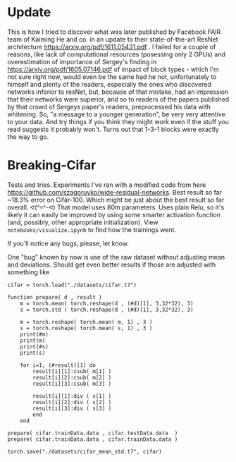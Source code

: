 # Update
This is how I tried to discover what was later published by Facebook FAIR team of Kaiming He and co. in an update to their state-of-the-art ResNet architecture https://arxiv.org/pdf/1611.05431.pdf . I failed for a couple of reasons, like lack of computational resources (posessing only 2 GPUs) and overestimation of importance of Sergey's finding in https://arxiv.org/pdf/1605.07146.pdf of impact of block types - which I'm not sure right now, would even be the same had he not, unfortunately to himself and plenty of the readers, especially the ones who discovered networks inferior to resNet, but, because of that mistake, had an impression that their networks were superior, and so to readers of the papers published by that crowd of Sergeys paper's readers, preprocessed his data with whitening. So, "a message to a younger generation", be very very attentive to your data. And try things if you think they might work even if the stuff you read suggests it probably won't. Turns out that 1-3-1 blocks were exactly the way to go.

# Breaking-Cifar
Tests and tries. Experiments I've ran with a modified code from here https://github.com/szagoruyko/wide-residual-networks. Best result so far ~18.3% error on Cifar-100. Which might be just about the best result so far overall. ᕙ(^▿^-ᕙ) That model uses 80m parameters. Uses plain Relu, so it's likely it can easily be improved by using some smarter activation function (and, possibly, other appropriate initialization). View `notebooks/visualize.ipynb` to find how the trainings went.

If you'll notice any bugs, please, let know.

One "bug" known by now is use of the raw dataset without adjusting mean and deviations. Should get even better results if those are adjusted with something like


```
cifar = torch.load("./datasets/cifar.t7")

function prepare( d , result )
    m = torch.mean( torch.reshape(d , (#d)[1], 3,32*32), 3)
    s = torch.std ( torch.reshape(d , (#d)[1], 3,32*32), 3)

    m = torch.reshape( torch.mean( m, 1) , 3 )
    s = torch.reshape( torch.mean( s, 1) , 3 )
    print(#m)
    print(m)
    print(#s)
    print(s)

    for i=1, (#result)[1] do
        result[i][1]:csub( m[1] )
        result[i][2]:csub( m[2] )
        result[i][3]:csub( m[3] )

        result[i][1]:div ( s[1] )
        result[i][2]:div ( s[2] )
        result[i][3]:div ( s[3] )
        end
    end

prepare( cifar.trainData.data , cifar.testData.data  )
prepare( cifar.trainData.data , cifar.trainData.data )

torch.save("./datasets/cifar_mean_std.t7", cifar)
```
